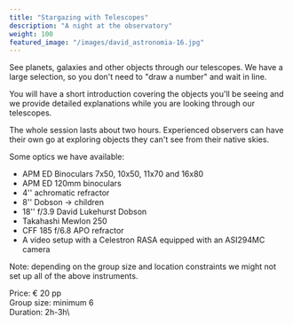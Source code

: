 ```yaml
---
title: "Stargazing with Telescopes"
description: "A night at the observatory"
weight: 100
featured_image: "/images/david_astronomia-16.jpg"
---
```


See planets, galaxies and other objects through our telescopes. We have a large selection, so you don't need to "draw a number" and wait in line.

You will have a short introduction covering the objects you'll be seeing and we provide detailed explanations while you are looking through our telescopes.

<!--more-->

The whole session lasts about two hours.
Experienced observers can have their own go at exploring objects they can't see from their native skies.

Some optics we have available:

* APM ED Binoculars 7x50, 10x50, 11x70 and 16x80
* APM ED 120mm binoculars
* 4'' achromatic refractor
* 8'' Dobson -> children
* 18'' f/3.9 David Lukehurst Dobson
* Takahashi Mewlon 250
* CFF 185 f/6.8 APO refractor
* A video setup with a Celestron RASA equipped with an ASI294MC camera

Note: depending on the group size and location constraints we might not set up all of the above instruments.

Price: &euro; 20 pp\
Group size: minimum 6\
Duration: 2h-3h\
